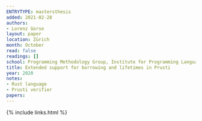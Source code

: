 ```yaml
---
ENTRYTYPE: mastersthesis
added: 2021-02-28
authors:
- Lorenz Gorse
layout: paper
location: Zürich
month: October
read: false
readings: []
school: Programming Methodology Group, Institute for Programming Languages and Systems, ETH Zürich
title: Extended support for borrowing and lifetimes in Prusti
year: 2020
notes:
- Rust language
- Prusti verifier
papers:
---
```

{% include links.html %}
